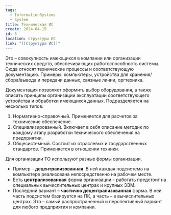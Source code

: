 ```yaml
---
tags:
  - InformationSystems
  - System
title: Техническая ИС
create: 2024-04-15
id: 5
location: Структуры ИС
link: "[[Структура ИС]]"
---
```

Это – совокупность имеющихся в компании или организации технических средств, обеспечивающих работоспособность системы. Сюда относят технические процессы и соответствующую документацию. Примеры: компьютеры, устройства для хранения/сбора/вывода и передачи данных, связные линии, оргтехника.

Документация позволяет оформить выбор оборудования, а также описать принципы организации эксплуатации соответствующего устройства и обработки имеющихся данных. Подразделяется на несколько типов:

1. Нормативно-справочный. Применяется для расчетов за технические обеспечение.
2. Специализированный. Включает в себя описание методик по каждому этапу разработки технического обеспечения на предприятии.
3. Общесистемный. Состоит из отраслевых и государственных стандартов. Применяется в отношении техники.

Для организации ТО используют разные формы организации. 
- Пример – **децентрализованная**. В ней каждая подсистема на компьютере реализована непосредственно на рабочем месте. 
- Есть **централизованная** форма организации – работать предстоит на специальных вычислительных центрах и крупных ЭВМ. 
- Последний вариант – **частично децентрализованная** форма. В ней часть подсистем базируется на ПК, а часть – в вычислительных центрах. Это – самый распространенный и перспективный вариант для любого предприятия и компании.